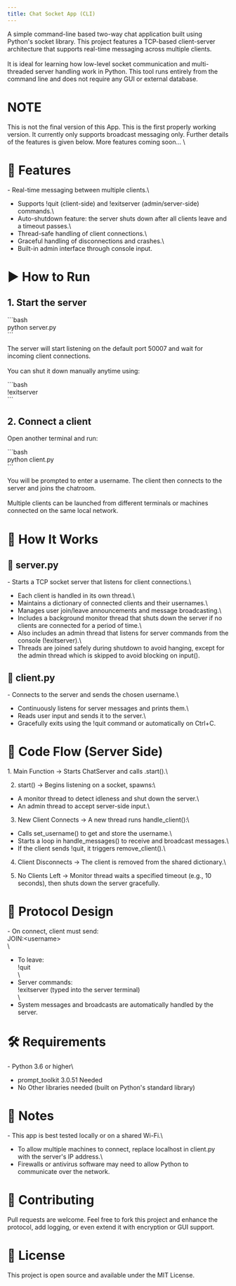 ```yaml
---
title: Chat Socket App (CLI)
---
```


A simple command-line based two-way chat application built using
Python\'s socket library. This project features a TCP-based
client-server architecture that supports real-time messaging across
multiple clients.\
\
It is ideal for learning how low-level socket communication and
multi-threaded server handling work in Python. This tool runs entirely
from the command line and does not require any GUI or external database.

# NOTE
This is not the final version of this App. This is the first properly working
version. It currently only supports broadcast messaging only. Further details 
of the features is given below. More features coming soon... \

# 🚀 Features

\- Real-time messaging between multiple clients.\
- Supports !quit (client-side) and !exitserver (admin/server-side)
commands.\
- Auto-shutdown feature: the server shuts down after all clients leave
and a timeout passes.\
- Thread-safe handling of client connections.\
- Graceful handling of disconnections and crashes.\
- Built-in admin interface through console input.

# ▶️ How to Run

## 1. Start the server

\`\`\`bash\
python server.py\
\`\`\`

The server will start listening on the default port 50007 and wait for
incoming client connections.\
\
You can shut it down manually anytime using:

\`\`\`bash\
!exitserver\
\`\`\`

## 2. Connect a client

Open another terminal and run:

\`\`\`bash\
python client.py\
\`\`\`

You will be prompted to enter a username. The client then connects to
the server and joins the chatroom.\
\
Multiple clients can be launched from different terminals or machines
connected on the same local network.

# 🧠 How It Works

## 📁 server.py

\- Starts a TCP socket server that listens for client connections.\
- Each client is handled in its own thread.\
- Maintains a dictionary of connected clients and their usernames.\
- Manages user join/leave announcements and message broadcasting.\
- Includes a background monitor thread that shuts down the server if no
clients are connected for a period of time.\
- Also includes an admin thread that listens for server commands from
the console (!exitserver).\
- Threads are joined safely during shutdown to avoid hanging, except for
the admin thread which is skipped to avoid blocking on input().

## 📁 client.py

\- Connects to the server and sends the chosen username.\
- Continuously listens for server messages and prints them.\
- Reads user input and sends it to the server.\
- Gracefully exits using the !quit command or automatically on Ctrl+C.

# 🔁 Code Flow (Server Side)

1\. Main Function → Starts ChatServer and calls .start().\

2. start() → Begins listening on a socket, spawns:\
- A monitor thread to detect idleness and shut down the server.\
- An admin thread to accept server-side input.\

3. New Client Connects → A new thread runs handle_client():\
- Calls set_username() to get and store the username.\
- Starts a loop in handle_messages() to receive and broadcast messages.\
- If the client sends !quit, it triggers remove_client().\

4. Client Disconnects → The client is removed from the shared
dictionary.\

5. No Clients Left → Monitor thread waits a specified timeout (e.g., 10
seconds), then shuts down the server gracefully.

# 📎 Protocol Design

\- On connect, client must send:\
JOIN:\<username\>\
\
- To leave:\
!quit\
\
- Server commands:\
!exitserver (typed into the server terminal)\
\
- System messages and broadcasts are automatically handled by the
server.

# 🛠 Requirements

\- Python 3.6 or higher\
- prompt_toolkit 3.0.51 Needed
- No Other libraries needed (built on Python's standard library)

# 📌 Notes

\- This app is best tested locally or on a shared Wi-Fi.\
- To allow multiple machines to connect, replace localhost in client.py
with the server\'s IP address.\
- Firewalls or antivirus software may need to allow Python to
communicate over the network.

# 🤝 Contributing

Pull requests are welcome. Feel free to fork this project and enhance
the protocol, add logging, or even extend it with encryption or GUI
support.

# 📜 License

This project is open source and available under the MIT License.
